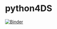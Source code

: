 # python4DS

[![Binder](https://mybinder.org/badge_logo.svg)](https://mybinder.org/v2/gh/fenago/python4DS/HEAD)
